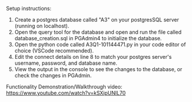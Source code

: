 Setup instructions:
1. Create a postgres database called "A3" on your postgresSQL server (running on localhost).
2. Open the query tool for the database and open and run the file called database_creation.sql in PGAdmin4 to initialize the database.
3. Open the python code called A3Q1-101144471.py in your code editor of choice (VSCode recommended).
4. Edit the connect details on line 8 to match your postgres server's username, password, and database name.
5. View the output in the console to see the changes to the database, or check the changes in PGAdmin.

Functionality Demonstration/Walkthrough video: https://www.youtube.com/watch?v=kSXipUNIL70